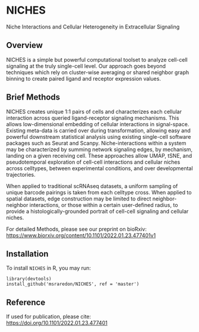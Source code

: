 # NICHES
Niche Interactions and Cellular Heterogeneity in Extracellular Signaling

## Overview
NICHES is a simple but powerful computational toolset to analyze cell-cell signaling at the truly single-cell level. Our approach goes beyond techniques which rely on cluster-wise averaging or shared neighbor graph binning to create paired ligand and receptor expression values.

## Brief Methods
NICHES creates unique 1:1 pairs of cells and characterizes each cellular interaction across queried ligand-receptor signaling mechanisms. This allows low-dimensional embedding of cellular interactions in signal-space. Existing meta-data is carried over during transformation, allowing easy and powerful downstream statistical analysis using existing single-cell software packages such as Seurat and Scanpy.  Niche-interactions within a system may be characterized by summing network signaling edges, by mechanism, landing on a given receiving cell. These approaches allow UMAP, tSNE, and pseudotemporal exploration of cell-cell interactions and cellular niches across celltypes, between experimental conditions, and over developmental trajectories.

When applied to traditional scRNAseq datasets, a uniform sampling of unique barcode pairings is taken from each celltype cross. When applied to spatial datasets, edge construction may be limited to direct neighbor-neighbor interactions, or those within a certain user-defined radius, to provide a histologically-grounded portrait of cell-cell signaling and cellular niches.

For detailed Methods, please see our preprint on bioRxiv: https://www.biorxiv.org/content/10.1101/2022.01.23.477401v1

## Installation
To install `NICHES` in R, you may run:
```
library(devtools)
install_github('msraredon/NICHES', ref = 'master')
```

## Reference
If used for publication, please cite: https://doi.org/10.1101/2022.01.23.477401
